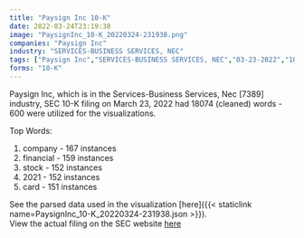 ```yaml
---
title: "Paysign Inc 10-K"
date: 2022-03-24T23:19:38
image: "PaysignInc_10-K_20220324-231938.png"
companies: "Paysign Inc"
industry: "SERVICES-BUSINESS SERVICES, NEC"
tags: ["Paysign Inc","SERVICES-BUSINESS SERVICES, NEC","03-23-2022","10-K"]
forms: "10-K"
---
```

Paysign Inc, which is in the Services-Business Services, Nec [7389] industry, SEC 10-K filing on March 23, 2022 had 18074 (cleaned) words - 600 were utilized for the visualizations.

Top Words:
1. company - 167 instances
2. financial - 159 instances
3. stock - 152 instances
4. 2021 - 152 instances
5. card - 151 instances


See the parsed data used in the visualization [here]({{< staticlink name=PaysignInc_10-K_20220324-231938.json >}}).  
View the actual filing on the SEC website [here](https://www.sec.gov/Archives/edgar/data/1496443/0001683168-22-001854.txt)